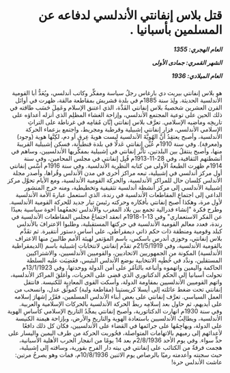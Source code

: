 <h1 dir="rtl">قتل بلاس إنفانتي الأندلسي لدفاعه عن المسلمين بأسبانيا .</h1>

<h5 dir="rtl">العام الهجري:  1355

الشهر القمري: جمادى الأولى

العام الميلادي: 1936</h5>

<p dir="rtl">هو بلاس إنفانتي بيريث دي بارغاس رجلُ سياسة ومفكِّر وكاتب أندلسي، ويُعَدُّ أبا القومية الأندلسية الحديثة. ولِدَ سنة 1885م في بلدة قشريش بمقاطعة مالقة، ظهرت في أوائل القرن العشرين شخصيةُ بلاس إنفانتي الفَذَّة، الذي اعتنق الإسلام وعَمِلَ حَسَب طاقته في ذلك الحين على توعية المجتمع الأندلسي، وإزاحة الغشاء المظلِم الذي أنزله أعداؤه على تاريخِه وماضيه الإسلامي. تعرَّف بلاس إنفانتي إبَّان مُقامِه في غرناطة على التراثِ الإسلامي الأندلسي، فزار إنفانتي إشبيلية وقرطبة ومجريط، واجتمع بزعماء الحركة الأندلسية، وأصبح يعتقِدُ أنَّ الهُويَّةَ الأندلسية ليست هويةَ عِرقٍ أو دم، لكِنَّها هوية (وجود) و(معرفة). وفي سنة 1910م عُيِّن إنفانتي عَدلًا في بلدة قنطيانة، فسكن إشبيلية القريبةَ منها، وأصبح ينتقلُ بين البلدتين، تأثَّر إنفانتي في إشبيلية بمفكِّريها الأندلسيين، وساهم في أنشطتهم الثقافية، وفي 28-11-1913م قُبِل إنفانتي في مجلس المحامين، وفي سنة 1914م ظهرت الطبعةُ الأولى من كتابه النظرية الأندلسية. وفي سنة 1916م أسَّس إنفانتي أول مركز أندلسي في إشبيلية، تبعه مراكز أخرى في مدن الأندلس وقُراها، وأصدر مجلة الأندلس كلسان حال للمراكز الأندلسية، والحركة القومية الأندلسية، ومع الأيام تحوَّل مركز إشبيلية الأندلسي إلى مركز أنشطة أندلسية تثقيفية وتخطيطية، ومنه خرج المنشور الداعي إلى اجتماع المقاطعات الأندلسية في رندة، الذي استعمل عبارةَ الأمة الأندلسية لأول مرة، وهكذا أصبح إنفانتي بأفكاره وحركته رئيسَ تيار جديد للحركة القومية الأندلسية. وطرح فكرة "إنشاء فدرالية تجمع بين بلاد المغرب والأندلس تجمعُهما أخوة سياسية بعيدًا عن الفكر الاستعماري" وفي 13-1-1918م انعقد اجتماعُ مجلس المقاطعات الأندلسية في رندة، فعدد معالم القومية الأندلسية في حركتها المستقبلية، وطلبوا الاعترافَ بالأندلس كبلد وقومية ومنطقة ذات حكم ذاتي ديمقراطي، على أساسِ دستور أنتقيرة. ثم تقَدَّم بلاس إنفانتي، وخوزي أندرس باسكس، باسم المؤتمر لهيئة الأمم طالبينَ منها الاعتراف بالقومية الأندلسية، وفي 21/5/1919م تقدَّم إنفانتي لانتخابات إشبيلية باسم (الديمقراطية الأندلسية) المكونة من الجمهوريين الاتحاديين، والقوميين الأندلسيين، والاشتراكيين المستقلين، وندَّد في خُطَبِه الانتخابية بوضع الأندلس البئيس، فغَضِبَت عليه السلطة الحاكمة واليمين واتهموه وأتباعه بالتآمُرِ على أمن الدولة ووحدتها، وفي 13/1/1923م تحولت أسبانيا إلى الحكم الدكتاتوري الذي قضى على الحريات، وأغلقَ المراكز الأندلسية، واتهم القوميين الأندلسيين بمقاومة الدولة، وأسكت القوى المعادِية للكنيسة. فانتقل إنفانتي تحت ضغط عائلته إلى أيسلا كريستينا (مقاطعة ولبة) كموثِّق عدل، وانسحب من العمل السياسي. تعرَّف إنفانتي على بعض أبناء الأندلس المسلمين، فقَرَّر إشهارَ إسلامه على أيديهم، ثم حاول بعد إسلامِه ربطَ الحركة الأندلسية بالحركات الإسلامية والعربية. وفي سنة 1930م انهارت الدكتاتورية، وأصبح إنفانتي يمجِّدُ التاريخ الإسلامي كأساسِ الهوية الأندلسية، ويطالِبُ الأندلسيين باستعادة الهوية والتاريخ والأرض، وبإزاحة هيمنة الكنيسة على الدولة، ويهاجِمُها على جرائمها في القضاء على الأندلسيين، فكان كل ذلك دافعًا لأعدائهم إلى رميهم بالاتهامات المتواصلة، فحُوربت الحركة من طرف اليمين واليسار على حدٍّ سواء. وفي يوم الأحد 2/8/1936م بعد 14 يومًا من انفجار الحرب الأهلية الأسبانية، هجمت فرقةٌ من الكتائب على إنفانتي في بيته دار الفرح بقورية، وساقته إلى إشبيلية، حيث سجنته وأعدمته رميًا بالرصاص يوم الاثنين 10/8/1936م، فمات وهو يصرخُ مرتين: عاشت الأندلس حرة!</p></br>
